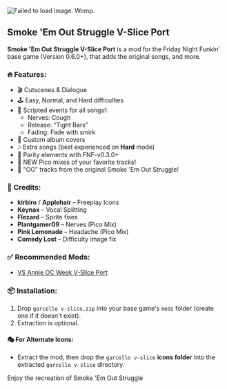 ![Failed to load image. Womp.](./dump/logoforuhh.png)
## Smoke 'Em Out Struggle V-Slice Port

**Smoke 'Em Out Struggle V-Slice Port** is a mod for the Friday Night Funkin' base game (Version 0.6.0+), that adds the original songs, and more.

### 🔥 Features:
- 🎬 Cutscenes & Dialogue
- 🕹️ Easy, Normal, and Hard difficulties
- 🧍 Scripted events for all songs!:
  - Nerves: Cough
  - Release: “Tight Bars”
  - Fading: Fade with smirk
- 🎵 Custom album covers
- 🎶 Extra songs (best experienced on **Hard** mode)
- 💬 Parity elements with FNF-v0.3.0+
- 🌟 NEW Pico mixes of your favorite tracks!
- 🚬 "OG" tracks from the original Smoke 'Em Out Struggle!

### 🎨 Credits:
- **kirbiro** / **Applehair** – Freeplay Icons  
- **Keynax** – Vocal Splitting  
- **Flezard** – Sprite fixes  
- **Plantgamer09** – Nerves (Pico Mix)  
- **Pink Lemonade** – Headache (Pico Mix)  
- **Comedy Lost** – Difficulty image fix

### ✅ Recommended Mods:
- [VS Annie OC Week V-Slice Port](https://gamebanana.com/mods/581764)

### 📦 Installation:
1. Drop `garcello v-slice.zip` into your base game's `mods` folder (create one if it doesn't exist).
2. Extraction is optional.

#### 🎭 For Alternate Icons:
- Extract the mod, then drop the `garcello v-slice` **icons folder** into the extracted `garcello v-slice` directory.

Enjoy the recreation of Smoke 'Em Out Struggle
